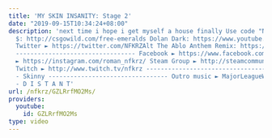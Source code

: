 ```yaml
---
title: 'MY SKIN INSANITY: Stage 2'
date: "2019-09-15T10:34:24+08:00"
description: 'next time i hope i get myself a house finally Use code "NFKRZ" for free
  $: http://csgowild.com/free-emeralds Dolan Dark: https://www.youtube.com/user/BlackIceShredder
  Twitter ► https://twitter.com/NFKRZAlt The Ablo Anthem Remix: https://soundcloud.com/jonoisbad/the-nfkrz-anthem-feat-russian-pig
  --------------------------------- Facebook ► https://www.facebook.com/NFKRZ1 Instagram
  ► https://instagram.com/roman_nfkrz/ Steam Group ► http://steamcommunity.com/groups/nfkrzgroup
  Twitch ► http://www.twitch.tv/nfkrz --------------------------------- Music: Bones
  - Skinny --------------------------------- Outro music ► MajorLeagueWobs/Holder
  - D I S T A N T'
url: /nfkrz/GZLRrfMO2Ms/
providers:
  youtube:
    id: GZLRrfMO2Ms
type: video
---
```


